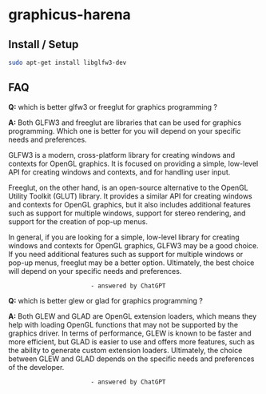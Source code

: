 # graphicus-harena

<!-- install -->
## Install / Setup

```bash
sudo apt-get install libglfw3-dev
```

<!-- faq -->
## FAQ
**Q:** which is better glfw3 or freeglut for graphics programming ?

**A:** Both GLFW3 and freeglut are libraries that can be used for graphics programming. Which one is better for you will depend on your specific needs and preferences.

GLFW3 is a modern, cross-platform library for creating windows and contexts for OpenGL graphics. It is focused on providing a simple, low-level API for creating windows and contexts, and for handling user input.

Freeglut, on the other hand, is an open-source alternative to the OpenGL Utility Toolkit (GLUT) library. It provides a similar API for creating windows and contexts for OpenGL graphics, but it also includes additional features such as support for multiple windows, support for stereo rendering, and support for the creation of pop-up menus.

In general, if you are looking for a simple, low-level library for creating windows and contexts for OpenGL graphics, GLFW3 may be a good choice. If you need additional features such as support for multiple windows or pop-up menus, freeglut may be a better option. Ultimately, the best choice will depend on your specific needs and preferences.

                           - answered by ChatGPT

**Q:** which is better glew or glad for graphics programming ?

**A:** Both GLEW and GLAD are OpenGL extension loaders, which means they help with loading OpenGL functions that may not be supported by the graphics driver. In terms of performance, GLEW is known to be faster and more efficient, but GLAD is easier to use and offers more features, such as the ability to generate custom extension loaders. Ultimately, the choice between GLEW and GLAD depends on the specific needs and preferences of the developer.

                           - answered by ChatGPT